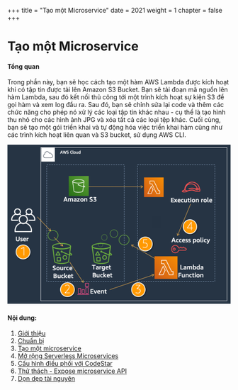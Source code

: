 +++
title = "Tạo một Microservice"
date = 2021
weight = 1
chapter = false
+++
# Tạo một Microservice

#### Tổng quan

Trong phần này, bạn sẽ học cách tạo một hàm AWS Lambda được kích hoạt khi có tập tin được tải lên Amazon S3 Bucket. Bạn sẽ tải đoạn mã nguồn lên hàm Lambda, sau đó kết nối thủ công tới một trình kích hoạt sự kiện S3 để gọi hàm và xem log đầu ra. Sau đó, bạn sẽ chỉnh sửa lại code và thêm các chức năng cho phép nó xử lý các loại tập tin khác nhau - cụ thể là tạo hình thu nhỏ cho các hình ảnh JPG và xóa tất cả các loại tệp khác. Cuối cùng, bạn sẽ tạo một gói triển khai và tự động hóa việc triển khai hàm cũng như các trình kích hoạt liên quan và S3 bucket, sử dụng AWS CLI. 

![Architecture](/images/1-introduction/info.png?featherlight=false&width=60pc)

#### Nội dung:

1. [Giới thiệu](1-introduction/)
2. [Chuẩn bị](2-prepare/)
3. [Tạo một microservice](3-create-serverless-microservices/)
4. [Mở rộng Serverless Microservices](4-extending-serverless-microservices/)
5. [Cấu hình điều phối với CodeStar](5-use-codestar-orchestration/)
6. [Thử thách - Expose microservice API](6-challenge/)
7. [Dọn dẹp tài nguyên](7-cleanup/)